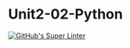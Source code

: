 # Unit2-02-Python
[![GitHub's Super Linter](README.md/../../../workflows/Mr%20Coxall's%20Super%20Linter/badge.svg)](README.md/../../../actions)
